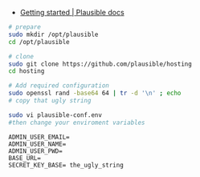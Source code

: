 - [Getting started | Plausible docs](https://plausible.io/docs/self-hosting)

```bash
# prepare
sudo mkdir /opt/plausible
cd /opt/plausible

# clone
sudo git clone https://github.com/plausible/hosting
cd hosting

# Add required configuration
sudo openssl rand -base64 64 | tr -d '\n' ; echo
# copy that ugly string

sudo vi plausible-conf.env
#then change your enviroment variables
```

```env
ADMIN_USER_EMAIL=
ADMIN_USER_NAME=
ADMIN_USER_PWD=
BASE_URL=
SECRET_KEY_BASE= the_ugly_string
```
